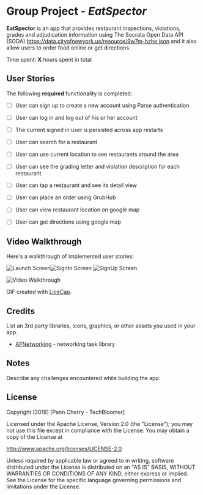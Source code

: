 # Group Project - *EatSpector*

**EatSpector** is an app that provides restaurant inspections, violations, grades and adjudication information using The Socrata Open Data API (SODA).https://data.cityofnewyork.us/resource/9w7m-hzhe.json and it also allow users to order food online or get directions.

Time spent: **X** hours spent in total

## User Stories

The following **required** functionality is completed:

- [ ] User can sign up to create a new account using Parse authentication
- [ ] User can log in and log out of his or her account
- [ ] The current signed in user is persisted across app restarts
- [ ] User can search for a restaurant 
- [ ] User can use current location to see restaurants around the area
- [ ] User can see the grading letter and violation description for each restaurant
- [ ] User can tap a restaurant and see its detail view
- [ ] User can place an order using GrubHub
- [ ] User can view restaurant location on google map
- [ ] User can get directions using google map


## Video Walkthrough

Here's a walkthrough of implemented user stories:

<img src='https://i.imgur.com/8hjtpUH.jpg' title='Launch Screen' width='' alt='Launch Screen' /><img src='https://i.imgur.com/VdpDwXn.png' title='SignIn Screen' width='' alt='SignIn Screen' /> <img src='https://i.imgur.com/4Riv6qC.png' title='SignUp Screen' width='' alt='SignUp Screen' />


<img src='https://i.imgur.com/txYrB85.png' title='Video Walkthrough' width='' alt='Video Walkthrough' />

GIF created with [LiceCap](http://www.cockos.com/licecap/).

## Credits

List an 3rd party libraries, icons, graphics, or other assets you used in your app.

- [AFNetworking](https://github.com/AFNetworking/AFNetworking) - networking task library


## Notes

Describe any challenges encountered while building the app.

## License

Copyright [2018] [Pann Cherry - TechBloomer]

Licensed under the Apache License, Version 2.0 (the "License");
you may not use this file except in compliance with the License.
You may obtain a copy of the License at

http://www.apache.org/licenses/LICENSE-2.0

Unless required by applicable law or agreed to in writing, software
distributed under the License is distributed on an "AS IS" BASIS,
WITHOUT WARRANTIES OR CONDITIONS OF ANY KIND, either express or implied.
See the License for the specific language governing permissions and
limitations under the License.
